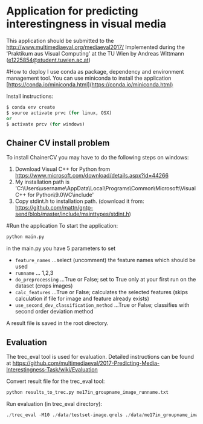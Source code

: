 # Application for predicting interestingness in visual media
This application should be submitted to the http://www.multimediaeval.org/mediaeval2017/
Implemented during the 'Praktikum aus Visual Computing' at the TU Wien by Andreas Wittmann (e1225854@student.tuwien.ac.at)

#How to deploy
I use conda as package, dependency and environment management tool.
You can use miniconda to install the application [https://conda.io/miniconda.html](https://conda.io/miniconda.html)

Install instructions: 
```python 
$ conda env create
$ source activate prvc (for linux, OSX)
or
$ activate prcv (for windows)
```

## Chainer CV install problem
To install ChainerCV you may have to do the following steps on windows:

1. Download Visual C++ for Python from https://www.microsoft.com/download/details.aspx?id=44266
2. My installation path is 'C:\Users\username\AppData\Local\Programs\Common\Microsoft\Visual C++ for Python\9.0\VC\include'
3. Copy stdint.h to installation path. (download it from: https://github.com/mattn/gntp-send/blob/master/include/msinttypes/stdint.h)

#Run the application
To start the application:
 
```python
python main.py
```

in the main.py you have 5 parameters to set
* ```feature_names``` ...select (uncomment) the feature names which should be used
* ```runname``` ... 1,2,3
* ```do_preprocessing``` ...True or False; set to True only at your first run on the dataset (crops images)
* ```calc_features``` ...True or False; calculates the selected features (skips calculation if file for image and feature already exists)
* ```use_second_dev_classification_method``` ...True or False; classifies with second order deviation method


A result file is saved in the root directory.

## Evaluation
The trec_eval tool is used for evaluation.
Detailed instructions can be found at https://github.com/multimediaeval/2017-Predicting-Media-Interestingness-Task/wiki/Evaluation

Convert result file for the trec_eval tool:
```python
python results_to_trec.py me17in_groupname_image_runname.txt
```

Run evaluation (in trec_eval directory):
```python
./trec_eval -M10 ./data/testset-image.qrels ./data/me17in_groupname_image_runname.txt.trec
```

